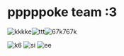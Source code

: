 # pppppoke team :3

![kkkke](https://github.com/POLLYEZ/goobie/assets/115050764/4192e8a4-d0bb-43a3-ba44-a769a0a32eef)![ttt](https://github.com/POLLYEZ/goobie/assets/115050764/fc8d5722-5607-4c5f-a481-113ac735c614)![67k767k](https://github.com/POLLYEZ/goobie/assets/115050764/2e56c54c-3fc9-4aaa-8268-e180d2d0edfb)

![k6](https://github.com/POLLYEZ/goobie/assets/115050764/2ea6a777-1c0a-4fac-aeff-819c13ed00b6)     ![si](https://github.com/POLLYEZ/goobie/assets/115050764/03abe188-9418-4c1a-a40a-e7dd027a3c29)    ![ee](https://github.com/POLLYEZ/goobie/assets/115050764/db5c5156-445b-4046-bfc4-4c8ef192e7eb)





